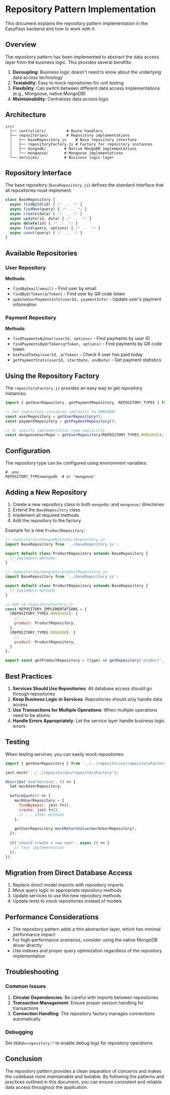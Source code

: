 # Repository Pattern Implementation

This document explains the repository pattern implementation in the EasyPass backend and how to work with it.

## Overview

The repository pattern has been implemented to abstract the data access layer from the business logic. This provides several benefits:

1. **Decoupling**: Business logic doesn't need to know about the underlying data access technology
2. **Testability**: Easy to mock repositories for unit testing
3. **Flexibility**: Can switch between different data access implementations (e.g., Mongoose, native MongoDB)
4. **Maintainability**: Centralizes data access logic

## Architecture

```
src/
  ├── controllers/         # Route handlers
  ├── repositories/        # Repository implementations
  │   ├── baseRepository.js    # Base repository interface
  │   ├── repositoryFactory.js # Factory for repository instances
  │   ├── mongodb/        # Native MongoDB implementations
  │   └── mongoose/       # Mongoose implementations
  └── services/           # Business logic layer
```

## Repository Interface

The base repository (`baseRepository.js`) defines the standard interface that all repositories must implement:

```javascript
class BaseRepository {
  async findById(id) { /* ... */ }
  async findOne(query) { /* ... */ }
  async create(data) { /* ... */ }
  async update(id, data) { /* ... */ }
  async delete(id) { /* ... */ }
  async find(query, options) { /* ... */ }
  async count(query) { /* ... */ }
}
```

## Available Repositories

### User Repository

**Methods**:
- `findByEmail(email)` - Find user by email
- `findByQrToken(qrToken)` - Find user by QR code token
- `updateUserPaymentInfo(userId, paymentInfo)` - Update user's payment information

### Payment Repository

**Methods**:
- `findPaymentsByUser(userId, options)` - Find payments by user ID
- `findPaymentsByQrToken(qrToken, options)` - Find payments by QR code token
- `hasPaidToday(userId, qrToken)` - Check if user has paid today
- `getPaymentStats(userId, startDate, endDate)` - Get payment statistics

## Using the Repository Factory

The `repositoryFactory.js` provides an easy way to get repository instances:

```javascript
import { getUserRepository, getPaymentRepository, REPOSITORY_TYPES } from '../repositories/repositoryFactory';

// Get repository instances (defaults to MONGODB)
const userRepository = getUserRepository();
const paymentRepository = getPaymentRepository();

// Or specify implementation type explicitly
const mongooseUserRepo = getUserRepository(REPOSITORY_TYPES.MONGOOSE);
```

## Configuration

The repository type can be configured using environment variables:

```env
# .env
REPOSITORY_TYPE=mongodb  # or 'mongoose'
```

## Adding a New Repository

1. Create a new repository class in both `mongodb/` and `mongoose/` directories
2. Extend the `BaseRepository` class
3. Implement all required methods
4. Add the repository to the factory

Example for a new `ProductRepository`:

```javascript
// repositories/mongodb/productRepository.js
import BaseRepository from '../baseRepository.js';

export default class ProductRepository extends BaseRepository {
  // Implement methods
}

// repositories/mongoose/productRepository.js
import BaseRepository from '../baseRepository.js';

export default class ProductRepository extends BaseRepository {
  // Implement methods
}

// Add to repositoryFactory.js
const REPOSITORY_IMPLEMENTATIONS = {
  [REPOSITORY_TYPES.MONGOOSE]: {
    // ...
    product: ProductRepository,
  },
  [REPOSITORY_TYPES.MONGODB]: {
    // ...
    product: ProductRepository,
  }
};

export const getProductRepository = (type) => getRepository('product', type);
```

## Best Practices

1. **Services Should Use Repositories**: All database access should go through repositories
2. **Keep Business Logic in Services**: Repositories should only handle data access
3. **Use Transactions for Multiple Operations**: When multiple operations need to be atomic
4. **Handle Errors Appropriately**: Let the service layer handle business logic errors

## Testing

When testing services, you can easily mock repositories:

```javascript
import { getUserRepository } from '../../repositories/repositoryFactory';

jest.mock('../../repositories/repositoryFactory');

describe('UserService', () => {
  let mockUserRepository;
  
  beforeEach(() => {
    mockUserRepository = {
      findByEmail: jest.fn(),
      create: jest.fn(),
      // ... other methods
    };
    
    getUserRepository.mockReturnValue(mockUserRepository);
  });
  
  it('should create a new user', async () => {
    // Test implementation
  });
});
```

## Migration from Direct Database Access

1. Replace direct model imports with repository imports
2. Move query logic to appropriate repository methods
3. Update services to use the new repository methods
4. Update tests to mock repositories instead of models

## Performance Considerations

- The repository pattern adds a thin abstraction layer, which has minimal performance impact
- For high-performance scenarios, consider using the native MongoDB driver directly
- Use indexes and proper query optimization regardless of the repository implementation

## Troubleshooting

### Common Issues

1. **Circular Dependencies**: Be careful with imports between repositories
2. **Transaction Management**: Ensure proper session handling for transactions
3. **Connection Handling**: The repository factory manages connections automatically

### Debugging

Set `DEBUG=repository:*` to enable debug logs for repository operations.

## Conclusion

The repository pattern provides a clean separation of concerns and makes the codebase more maintainable and testable. By following the patterns and practices outlined in this document, you can ensure consistent and reliable data access throughout the application.
